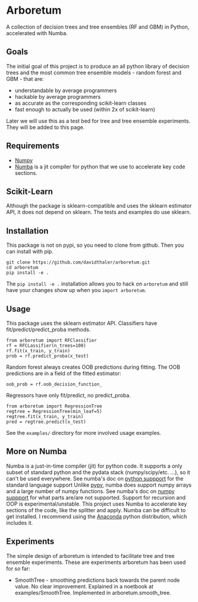 # Arboretum
A collection of decision trees and tree ensembles (RF and GBM) in Python, accelerated with Numba.

## Goals
The initial goal of this project is to produce an all python library of 
decision trees and the most common tree ensemble models - random forest 
and GBM - that are:

* understandable by average programmers
* hackable by average programmers
* as accurate as the corresponding scikit-learn classes
* fast enough to actually be used (within 2x of scikit-learn)

Later we will use this as a test bed for tree and tree ensemble experiments.
They will be added to this page.

## Requirements
* [Numpy](http://www.numpy.org/)
* [Numba](http://numba.pydata.org/numba-doc/dev/index.html) is a jit compiler for python that we use to accelerate key code sections.

## Scikit-Learn
Although the package is sklearn-compatible and uses the sklearn estimator API, 
it does not depend on sklearn. The tests and examples do use sklearn.

## Installation
This package is not on pypi, so you need to clone from github. Then you can install with pip.

    git clone https://github.com/davidthaler/arboretum.git
    cd arboretum
    pip install -e .

The `pip install -e .` installation allows you to hack on `arboretum` and still have your changes 
show up when you `import arboretum`.

## Usage
This package uses the sklearn estimator API. 
Classifiers have fit/predict/predict_proba methods.

    from arboretum import RFClassifier
    rf = RFCLassifier(n_trees=100)
    rf.fit(x_train, y_train)
    prob = rf.predict_proba(x_test)

Random forest always creates OOB predictions during fitting.
The OOB predictions are in a field of the fitted estimator:

    oob_prob = rf.oob_decision_function_

Regressors have only fit/predict, no predict_proba.

    from arboretum import RegressionTree
    regtree = RegressionTree(min_leaf=5)
    regtree.fit(x_train, y_train)
    pred = regtree.predict(x_test)

See the `examples/` directory for more involved usage examples.

## More on Numba
Numba is a just-in-time compiler (jit) for python code.
It supports a only subset of standard python and the pydata stack (numpy/scipy/etc. ...), 
so it can't be used everywhere.
See numba's doc on [python suppport](http://numba.pydata.org/numba-doc/dev/reference/pysupported.html) for the standard language support
Unlike [pypy](https://pypy.org/), numba does support numpy arrays and a large number of numpy functions. 
See numba's doc on [numpy suppport](http://numba.pydata.org/numba-doc/dev/reference/numpysupported.html) for what parts are/are not supported.
Support for recursion and OOP is experimental/unstable.
This project uses Numba to accelerate key sections of the code, like the splitter and apply.
Numba can be difficult to get installed. 
I recommend using the [Anaconda](https://docs.continuum.io/anaconda/) python distribution, which includes it.


## Experiments
The simple design of arboretum is intended to facilitate tree and tree ensemble experiments.
These are experiments arboretum has been used for so far:

*   SmoothTree - smoothing predictions back towards the parent node value. 
    No clear improvement. Explained in a noetbook at examples/SmoothTree.
    Implemented in arboretum.smooth_tree.
    